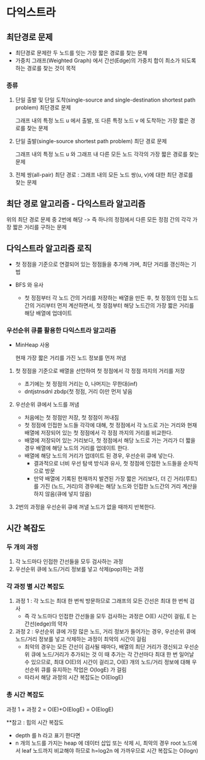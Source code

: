 # 다익스트라

## 최단경로 문제
+ 최단경로 문제란 두 노드를 잇는 가장 짧은 경로를 찾는 문제
+ 가중치 그래프(Weighted Graph) 에서 간선(Edge)의 가중치 합이 최소가 되도록 하는 경로를 찾는 것이 목적

### 종류
1. 단일 출발 및 단일 도착(single-source and single-destination shortest path problem) 최단경로 문제

    그래프 내의 특정 노드 u 에서 출발, 또 다른 특정 노드 v 에 도착하는 가장 짧은 경로를 찾는 문제
2. 단일 출발(single-source shortest path problem) 최단 경로 문제

    그래프 내의 특정 노드 u 와 그래프 내 다른 모든 노드 각각의 가장 짧은 경로를 찾는 문제
3. 전체 쌍(all-pair) 최단 경로 : 그래프 내의 모든 노드 쌍(u, v)에 대한 최단 경로를 찾는 문제

## 최단 경로 알고리즘 - 다익스트라 알고리즘
위의 최단 경로 문제 중 2번에 해당
-> 즉 하나의 정점에서 다른 모든 정점 간의 각각 가장 짧은 거리를 구하는 문제

## 다익스트라 알고리즘 로직
+ 첫 정점을 기준으로 연결되어 있는 정점들을 추가해 가며, 최단 거리를 갱신하는 기법
+ BFS 와 유사
    
    + 첫 정점부터 각 노드 간의 거리를 저장하는 배열을 만든 후, 첫 정점의 인접 노드 간의 거리부터 먼저 계산하면서, 첫 정점부터 해당 노드간의 가장 짧은 거리를 해당 배열에 업데이트

### 우선순위 큐를 활용한 다익스트라 알고리즘
+ MinHeap 사용
    
    현재 가장 짧은 거리를 가진 노드 정보를 먼저 꺼냄

1) 첫 정점을 기준으로 배열을 선언하여 첫 정점에서 각 정점 까지의 거리를 저장
    
    + 초기에는 첫 정점의 거리는 0, 나머지는 무한대(inf)
    + dntjstnsdnl zbdp(첫 정점, 거리 0)만 먼저 넣음

2) 우선순위 큐에서 노드를 꺼냄
    + 처음에는 첫 정점만 저장, 첫 정점이 꺼내짐
    + 첫 정점에 인접한 노드들 각각에 대해, 첫 정점에서 각 노드로 가는 거리와 현재 배열에 저장되어 있는 첫 정점에서 각 정점 까지의 거리를 비교한다.
    + 배열에 저장되어 있는 거리보다, 첫 정점에서 해당 노드로 가는 거리가 더 짧을 경우 배열에 해당 노드의 거리를 업데이트 한다.
    + 배열에 해당 노드의 거리가 업데이트 된 경우, 우선순위 큐에 넣는다.
        + 결과적으로 너비 우선 탐색 방식과 유사, 첫 정점에 인접한 노드들을 순차적으로 방문
        + 만약 배열에 기록된 현재까지 발견된 가장 짧은 거리보다, 더 긴 거리(루트)를 가진 (노드, 거리)의 경우에는 해당 노드와 인접한 노드간의 거리 계산을 하지 않음(큐에 넣지 않음)
3) 2번의 과정을 우선순위 큐에 꺼낼 노드가 없을 때까지 반복한다.

## 시간 복잡도
### 두 개의 과정
1. 각 노드마다 인접한 간선들을 모두 검사하는 과정
2. 우선순위 큐에 노드/거리 정보를 넣고 삭제(pop)하는 과정

### 각 과정 별 시간 복잡도
1. 과정 1 : 각 노드는 최대 한 번씩 방문하므로 그래프의 모든 간선은 최대 한 번씩 검사
    + 즉 각 노드마다 인접한 간선들을 모두 검사하는 과정은 O(E) 시간이 걸림, E 는 간선(edge)의 약자
2. 과정 2 : 우선순위 큐에 가장 많은 노드, 거리 정보가 들어가는 경우, 우선순위 큐에 노드/거리 정보를 넣고 삭제하는 과정이 최악의 시간이 걸림
    + 최악의 경우는 모든 간선이 검사될 때마다, 배열의 최단 거리가 갱신되고 우선순위 큐에 노드/거리가 추가되는 것
    이 때 추가는 각 간선마다 최대 한 번 일어날 수 있으므로, 최대 O(E)의 시간이 걸리고, O(E) 개의 노드/거리 정보에 대해 우선순위 큐를 유지하는 작업은 O(logE) 가 걸림
    + 따라서 해당 과정의 시간 복잡도는 O(ElogE)

### 총 시간 복잡도
과정 1 + 과정 2 = O(E)+O(ElogE) = O(ElogE)


**참고 : 힙의 시간 복잡도
+ depth 를 h 라고 표기 한다면 
+ n 개의 노드를 가지는 heap 에 데이터 삽입 또는 삭제 시, 최악의 경우 root 노드에서 leaf 노드까지 비교해야 하므로 h=log2n 에 가까우므로 시간 복잡도는 O(logn)
